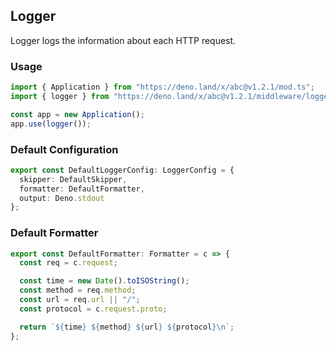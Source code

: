 ## Logger

Logger logs the information about each HTTP request.

### Usage

```ts
import { Application } from "https://deno.land/x/abc@v1.2.1/mod.ts";
import { logger } from "https://deno.land/x/abc@v1.2.1/middleware/logger.ts";

const app = new Application();
app.use(logger());
```

### Default Configuration

```ts
export const DefaultLoggerConfig: LoggerConfig = {
  skipper: DefaultSkipper,
  formatter: DefaultFormatter,
  output: Deno.stdout
};
```

### Default Formatter

```ts
export const DefaultFormatter: Formatter = c => {
  const req = c.request;

  const time = new Date().toISOString();
  const method = req.method;
  const url = req.url || "/";
  const protocol = c.request.proto;

  return `${time} ${method} ${url} ${protocol}\n`;
};
```
